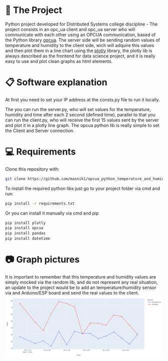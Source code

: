 # 📁 The Project
Python project developed for Distributed Systems college discipline -  The project consists in an opc_ua client and opc_ua server who will communicate with each other using an OPCUA communication, based of the Python library [opcua](https://pypi.org/project/opcua). The server side will be sending random values of temperature and humidity to the client side, wich will adquire this values and then plot them in a line chart using the [plotly](https://plotly.com/) library, the plotly lib is always described as the frontend for data science project, and it is really easy to use and plot clean graphs as html elements.

# 📋 Software explanation

At first you need to set your IP address at the consts.py file to run it locally.

The you can run the server.py, who will set values for the temperature, humidity and time after each 2 second (defined time), parallel to that you can run the client.py, who will receive the first 15 values sent by the server and plot it in a plotly line graph. The opcua python lib is really simple to set the Client and Server connection.

# 💻 Requirements

Clone this repository with:
```bash
git clone https://github.com/masnik1/opcua_python_temperature_and_humidity.git
```
To install the required python libs just go to your project folder via cmd and run:
```bash
pip install -r requirements.txt
```
Or you can install it manually via cmd and pip
```bash
pip install plotly
pip install opcua
pip install pandas
pip install datetime
```
# 📷 Graph pictures

It is important to remember that this temperature and humidity values are simply mocked via the random lib, and do not represent any real situation, an update to the project would be to add an temperature/humidity sensor via and Arduino/ESP board and send the real values to the client.
![Graph](graph.png)
